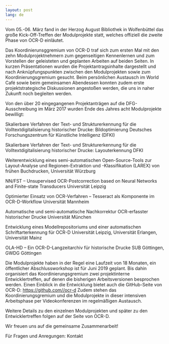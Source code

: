 ```yaml
---
layout: post
lang: de
---
```


Vom 05.-06. März fand in der Herzog August Bibliothek in Wolfenbüttel das große Kick-Off-Treffen der Modulprojekte statt, welches offiziell die zweite Phase von OCR-D einläutet.

Das Koordinierunsggremium von OCR-D traf sich zum ersten Mal mit den zehn Modulprojektnehmern zum gegenseitigen Kennenlernen und zum Vorstellen der geleisteten und geplanten Arbeiten auf beiden Seiten.
In kurzen Präsentationen wurden die Projektantragsinhalte dargestellt und nach Anknüpfungspunkten zwischen den Modulprojekten sowie zum Koordinierungsgremium gesucht. Beim persönlichen Austausch im World Café sowie beim gemeinsamen Abendessen konnten zudem erste projektstrategische Diskussionen angestoßen werden, die uns in naher Zukunft noch begleiten werden.

Von den über 20 eingegangenen Projektanträgen auf die DFG-Ausschreibung im März 2017 wurden Ende des Jahres acht Modulprojekte bewilligt:

Skalierbare Verfahren der Text- und Strukturerkennung für die Volltextdigitalisierung historischer Drucke: Bildoptimierung
Deutsches Forschungszentrum für Künstliche Intelligenz (DFKI)

Skalierbare Verfahren der Text- und Strukturerkennung für die Volltextdigitalisierung historischer Drucke: Layouterkennung
DFKI

Weiterentwicklung eines semi-automatischen Open-Source-Tools zur Layout-Analyse und Regionen-Extraktion und -Klassifikation (LAREX) von frühen Buchdrucken,
Universität Würzburg

NN/FST – Unsupervised OCR-Postcorrection based on Neural Networks and Finite-state Transducers
Universität Leipzig

Optimierter Einsatz von OCR-Verfahren – Tesseract als Komponente im OCR-D-Workflow
Universität Mannheim

Automatische und semi-automatische Nachkorrektur OCR-erfasster historischer Drucke
Universität München

Entwicklung eines Modellrepositoriums und einer automatischen Schriftarterkennung für OCR-D
Universität Leipzig, Universität Erlangen, Universität Mainz

OLA-HD – Ein OCR-D-Langzeitarchiv für historische Drucke
SUB Göttingen, GWDG Göttingen

Die Modulprojekte haben in der Regel eine Laufzeit von 18 Monaten, ein öffentlicher Abschlussworkshop ist für Juni 2019 geplant. Bis dahin organisiert das Koordinierungsgremium zwei projektinterne Entwicklertreffen, auf denen die bisherigen Arbeitsversionen besprochen werden. Einen Einblick in die Entwicklung bietet auch die GitHub-Seite von OCR-D: https://github.com//ocr-d
Zudem stehen das Koordinierungsgremium und die Modulprojekte in dieser intensiven Arbeitsphase per Videokonferenzen im regelmäßigen Austausch.

Weitere Details zu den einzelnen Modulprojekten und später zu den Entwicklertreffen folgen auf der Seite von OCR-D.

 

Wir freuen uns auf die gemeinsame Zusammenarbeit!

 

Für Fragen und Anregungen: Kontakt
